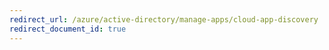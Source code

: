 ```yaml
---
redirect_url: /azure/active-directory/manage-apps/cloud-app-discovery
redirect_document_id: true
---
```

